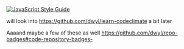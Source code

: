 [![JavaScript Style Guide](https://img.shields.io/badge/code_style-standard-brightgreen.svg)](https://standardjs.com)

will look into https://github.com/dwyl/learn-codeclimate a bit later

Aaaand maybe a few of these as well https://github.com/dwyl/repo-badges#code-repository-badges-